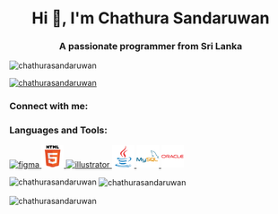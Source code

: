 <h1 align="center">Hi 👋, I'm Chathura Sandaruwan</h1>
<h3 align="center">A passionate programmer from Sri Lanka</h3>

<p align="left"> <img src="https://komarev.com/ghpvc/?username=chathurasandaruwan&label=Profile%20views&color=0e75b6&style=flat" alt="chathurasandaruwan" /> </p>

<p align="left"> <a href="https://github.com/ryo-ma/github-profile-trophy"><img src="https://github-profile-trophy.vercel.app/?username=chathurasandaruwan" alt="chathurasandaruwan" /></a> </p>

<h3 align="left">Connect with me:</h3>
<p align="left">
</p>

<h3 align="left">Languages and Tools:</h3>
<p align="left"> <a href="https://www.figma.com/" target="_blank" rel="noreferrer"> <img src="https://www.vectorlogo.zone/logos/figma/figma-icon.svg" alt="figma" width="40" height="40"/> </a> <a href="https://www.w3.org/html/" target="_blank" rel="noreferrer"> <img src="https://raw.githubusercontent.com/devicons/devicon/master/icons/html5/html5-original-wordmark.svg" alt="html5" width="40" height="40"/> </a> <a href="https://www.adobe.com/in/products/illustrator.html" target="_blank" rel="noreferrer"> <img src="https://www.vectorlogo.zone/logos/adobe_illustrator/adobe_illustrator-icon.svg" alt="illustrator" width="40" height="40"/> </a> <a href="https://www.java.com" target="_blank" rel="noreferrer"> <img src="https://raw.githubusercontent.com/devicons/devicon/master/icons/java/java-original.svg" alt="java" width="40" height="40"/> </a> <a href="https://www.mysql.com/" target="_blank" rel="noreferrer"> <img src="https://raw.githubusercontent.com/devicons/devicon/master/icons/mysql/mysql-original-wordmark.svg" alt="mysql" width="40" height="40"/> </a> <a href="https://www.oracle.com/" target="_blank" rel="noreferrer"> <img src="https://raw.githubusercontent.com/devicons/devicon/master/icons/oracle/oracle-original.svg" alt="oracle" width="40" height="40"/> </a> </p>

<p><img align="left" src="https://github-readme-stats.vercel.app/api/top-langs?username=chathurasandaruwan&show_icons=true&locale=en&layout=compact" alt="chathurasandaruwan" /></p>

<p>&nbsp;<img align="center" src="https://github-readme-stats.vercel.app/api?username=chathurasandaruwan&show_icons=true&locale=en" alt="chathurasandaruwan" /></p>

<p><img align="center" src="https://github-readme-streak-stats.herokuapp.com/?user=chathurasandaruwan&" alt="chathurasandaruwan" /></p>

